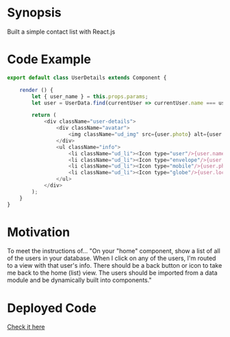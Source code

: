 # Synopsis
Built a simple contact list with React.js 

# Code Example
```javascript
export default class UserDetails extends Component {

	render () {
		let { user_name } = this.props.params;
		let user = UserData.find(currentUser => currentUser.name === user_name);

		return (
			<div className="user-details">
				<div className="avatar">
					<img className="ud_img" src={user.photo} alt={user.name}/>
				</div>
				<ul className="info">
					<li className="ud_li"><Icon type="user"/>{user.name}</li>
					<li className="ud_li"><Icon type="envelope"/>{user.email}</li>
					<li className="ud_li"><Icon type="mobile"/>{user.phone}</li>
					<li className="ud_li"><Icon type="globe"/>{user.location}</li>
				</ul>
			</div>
		);
	}
}
```
# Motivation
To meet the instructions of...
"On your "home" component, show a list of all of the users in your database.
When I click on any of the users, I'm routed to a view with that user's info.
There should be a back button or icon to take me back to the home (list) view.
The users should be imported from a data module and be dynamically built into components."

# Deployed Code
[Check it here](http://tiy-2016q1-eh_cosmo-react_contact_list.surge.sh/)
